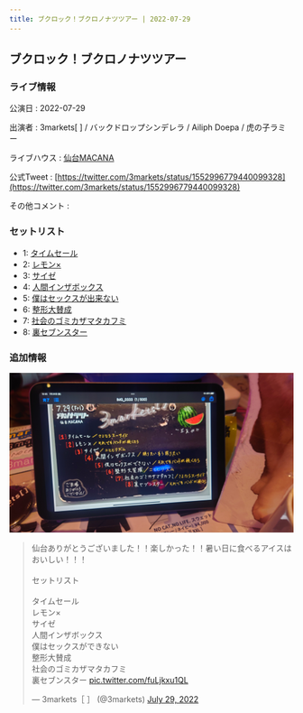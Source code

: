 ```yaml
---
title: ブクロック！ブクロノナツツアー | 2022-07-29
---
```

## ブクロック！ブクロノナツツアー

### ライブ情報

公演日
:    2022-07-29

出演者
:    3markets[ ] / バックドロップシンデレラ / Ailiph Doepa / 虎の子ラミー

ライブハウス
:    [仙台MACANA](livehouse019.html)

公式Tweet
:    [https://twitter.com/3markets/status/1552996779440099328](https://twitter.com/3markets/status/1552996779440099328)

その他コメント
:    

### セットリスト

*  1: [タイムセール](song007.html)
*  2: [レモン×](song003.html)
*  3: [サイゼ](song004.html)
*  4: [人間インザボックス](song016.html)
*  5: [僕はセックスが出来ない](song006.html)
*  6: [整形大賛成](song005.html)
*  7: [社会のゴミカザマタカフミ](song002.html)
*  8: [裏セブンスター](song017.html)


### 追加情報


[![セトリ画像](images/022.jpg)](images/022.jpg)


<blockquote class="twitter-tweet"><p lang="ja" dir="ltr">仙台ありがとうございました！！楽しかった！！暑い日に食べるアイスはおいしい！！！<br><br>セットリスト<br><br>タイムセール<br>レモン×<br>サイゼ<br>人間インザボックス<br>僕はセックスができない<br>整形大賛成<br>社会のゴミカザマタカフミ<br>裏セブンスター <a href="https://t.co/fuLjkxu1QL">pic.twitter.com/fuLjkxu1QL</a></p>&mdash; 3markets［ ］ (@3markets) <a href="https://twitter.com/3markets/status/1552996779440099328?ref_src=twsrc%5Etfw">July 29, 2022</a></blockquote>
<script async src="https://platform.twitter.com/widgets.js" charset="utf-8"></script>


